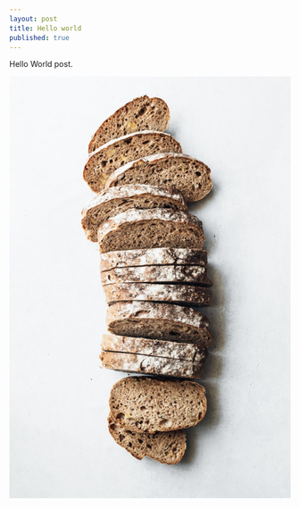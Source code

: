 ```yaml
---
layout: post
title: Hello world
published: true
---
```


Hello World post.

![Image of a bread](/images/bread.jpg "A bread")
